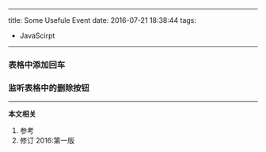 ----
title: Some Usefule Event
date: 2016-07-21 18:38:44
tags:
- JavaScirpt
----
### 表格中添加回车


### 监听表格中的删除按钮


***
**本文相关**
1. 参考
1. 修订
2016:第一版
